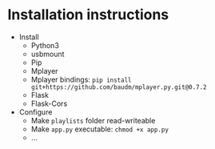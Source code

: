 # Installation instructions
- Install 
  - Python3
  - usbmount
  - Pip
  - Mplayer
  - Mplayer bindings: `pip install git+https://github.com/baudm/mplayer.py.git@0.7.2`
  - Flask
  - Flask-Cors
- Configure
  - Make `playlists` folder read-writeable
  - Make `app.py` executable: `chmod +x app.py`
  - ...